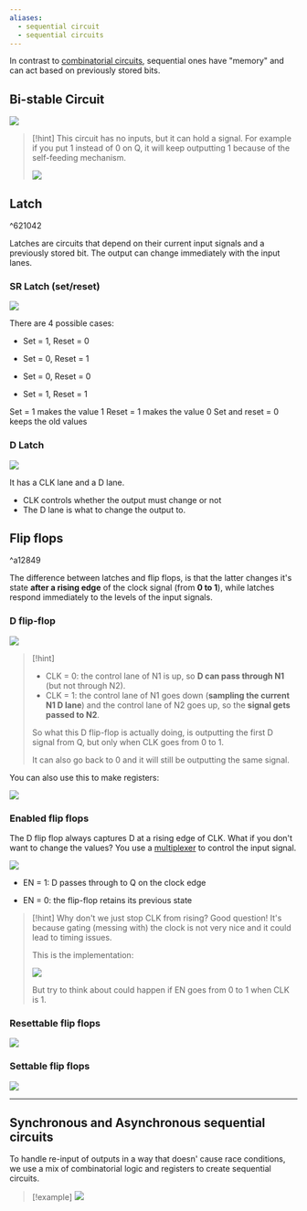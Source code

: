 ```yaml
---
aliases:
  - sequential circuit
  - sequential circuits
---
```

In contrast to [combinatorial circuits](3.%20Combinational%20circuits.md), sequential ones have "memory" and can act based on previously stored bits.

## Bi-stable Circuit

![](../z_images/Pasted%20image%2020250120140842.png)

> [!hint]
> This circuit has no inputs, but it can hold a signal.
> For example if you put 1 instead of 0 on Q, it will keep outputting 1 because of the self-feeding mechanism.
> 
> ![](../z_images/Pasted%20image%2020250120141213.png)


## Latch

^621042

Latches are circuits that depend on their current input signals and a previously stored bit. 
The output can change immediately with the input lanes.
### SR Latch (set/reset)

![](../z_images/Pasted%20image%2020250120141259.png)

There are 4 possible cases:
- Set = 1, Reset = 0

- Set = 0, Reset = 1

- Set = 0, Reset = 0

- Set = 1, Reset = 1

Set = 1 makes the value 1
Reset = 1 makes the value 0
Set and reset = 0 keeps the old values

### D Latch

![](../z_images/Pasted%20image%2020250124114819.png)

It has a CLK lane and a D lane.
- CLK controls whether the output must change or not
- The D lane is what to change the output to.

## Flip flops

^a12849

The difference between latches and flip flops, is that the latter changes it's state **after a rising edge** of the clock signal (from **0 to 1**), while latches respond immediately to the levels of the input signals.

### D flip-flop

![](../z_images/Pasted%20image%2020250124124910.png)

> [!hint]
> - CLK = 0: the control lane of N1 is up, so **D can pass through N1** (but not through N2).
> - CLK = 1: the control lane of N1 goes down (**sampling the current N1 D lane**) and the control lane of N2 goes up, so the **signal gets passed to N2**.
>   
> So what this D flip-flop is actually doing, is outputting the first D signal from Q, but only when CLK goes from 0 to 1.
> 
> It can also go back to 0 and it will still be outputting the same signal.


You can also use this to make registers:

![](../z_images/Pasted%20image%2020250124130119.png)

### Enabled flip flops

The D flip flop always captures D at a rising edge of CLK.
What if you don't want to change the values? You use a [multiplexer](10.%20Multiplexer.md) to control the input signal.

![](../z_images/Pasted%20image%2020250124131349.png)

- EN = 1: D passes through to Q on the clock edge

- EN = 0: the flip-flop retains its previous state

> [!hint] Why don't we just stop CLK from rising?
> Good question! It's because gating (messing with) the clock is not very nice and it could lead to timing issues.
> 
> This is the implementation:
> 
> ![](../z_images/Pasted%20image%2020250124131742.png)
> 
> But try to think about could happen if EN goes from 0 to 1 when CLK is 1.


### Resettable flip flops

![](../z_images/Pasted%20image%2020250124134412.png)


### Settable flip flops

![](../z_images/Pasted%20image%2020250124134442.png)

---

## Synchronous and Asynchronous sequential circuits

To handle re-input of outputs in a way that doesn' cause race conditions, we use a mix of combinatorial logic and registers to create sequential circuits.

> [!example]
> ![](../z_images/Pasted%20image%2020250130115805.png)
